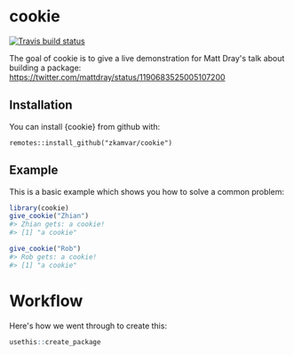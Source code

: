 
# cookie

  <!-- badges: start -->
  [![Travis build status](https://travis-ci.org/zkamvar/cookie.svg?branch=master)](https://travis-ci.org/zkamvar/cookie)
  <!-- badges: end -->

The goal of cookie is to give a live demonstration for Matt Dray's talk about 
building a package: https://twitter.com/mattdray/status/1190683525005107200

## Installation

You can install {cookie} from github with:

```{r eval = FALSE}
remotes::install_github("zkamvar/cookie")
```

## Example

This is a basic example which shows you how to solve a common problem:

``` r
library(cookie)
give_cookie("Zhian")
#> Zhian gets: a cookie!
#> [1] "a cookie"

give_cookie("Rob")
#> Rob gets: a cookie!
#> [1] "a cookie"
```


# Workflow

Here's how we went through to create this:

```r
usethis::create_package
```

